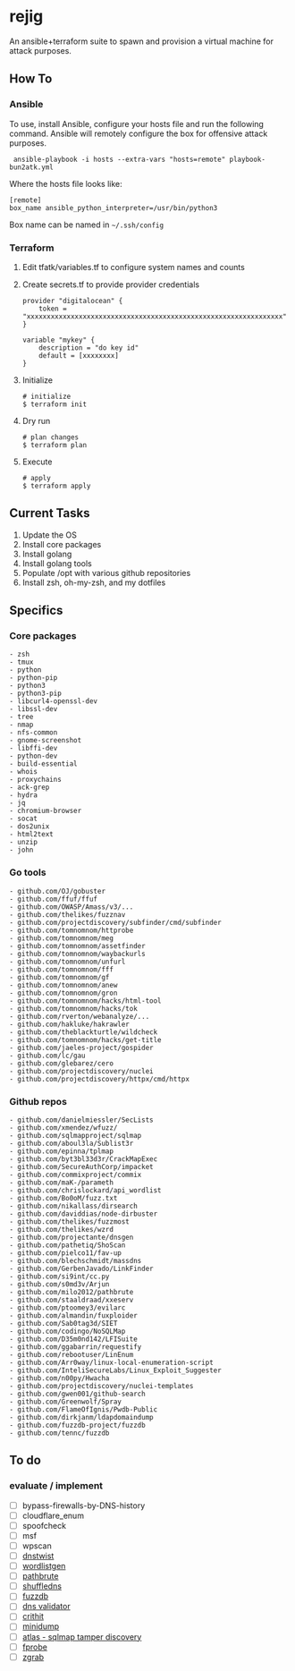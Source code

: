 # rejig

An ansible+terraform suite to spawn and provision a virtual machine for attack purposes.

## How To

### Ansible

To use, install Ansible, configure your hosts file and run the following
command. Ansible will remotely configure the box for offensive attack purposes. 

` ansible-playbook -i hosts --extra-vars "hosts=remote" playbook-bun2atk.yml`

Where the hosts file looks like:

```
[remote]
box_name ansible_python_interpreter=/usr/bin/python3
```

Box name can be named in `~/.ssh/config`

### Terraform

1. Edit tfatk/variables.tf to configure system names and counts
2. Create secrets.tf to provide provider credentials

    ```
    provider "digitalocean" {
        token = "xxxxxxxxxxxxxxxxxxxxxxxxxxxxxxxxxxxxxxxxxxxxxxxxxxxxxxxxxxxxxxxx"
    }

    variable "mykey" {
        description = "do key id"
        default = [xxxxxxxx]
    }
    ```
3. Initialize
    ```
    # initialize
    $ terraform init
    ```
4. Dry run
    ```
    # plan changes
    $ terraform plan
    ```
5. Execute
    ```
    # apply
    $ terraform apply
    ```

## Current Tasks

1. Update the OS
2. Install core packages
3. Install golang
4. Install golang tools
5. Populate /opt with various github repositories
6. Install zsh, oh-my-zsh, and my dotfiles

## Specifics

### Core packages

    - zsh
    - tmux
    - python
    - python-pip
    - python3
    - python3-pip
    - libcurl4-openssl-dev
    - libssl-dev
    - tree
    - nmap
    - nfs-common
    - gnome-screenshot
    - libffi-dev
    - python-dev
    - build-essential
    - whois
    - proxychains
    - ack-grep
    - hydra
    - jq
    - chromium-browser
    - socat
    - dos2unix
    - html2text
    - unzip
    - john

### Go tools

    - github.com/OJ/gobuster
    - github.com/ffuf/ffuf
    - github.com/OWASP/Amass/v3/...
    - github.com/thelikes/fuzznav
    - github.com/projectdiscovery/subfinder/cmd/subfinder
    - github.com/tomnomnom/httprobe
    - github.com/tomnomnom/meg
    - github.com/tomnomnom/assetfinder
    - github.com/tomnomnom/waybackurls
    - github.com/tomnomnom/unfurl
    - github.com/tomnomnom/fff
    - github.com/tomnomnom/gf
    - github.com/tomnomnom/anew
    - github.com/tomnomnom/gron
    - github.com/tomnomnom/hacks/html-tool
    - github.com/tomnomnom/hacks/tok
    - github.com/rverton/webanalyze/...
    - github.com/hakluke/hakrawler
    - github.com/theblackturtle/wildcheck
    - github.com/tomnomnom/hacks/get-title
    - github.com/jaeles-project/gospider
    - github.com/lc/gau
    - github.com/glebarez/cero
    - github.com/projectdiscovery/nuclei
    - github.com/projectdiscovery/httpx/cmd/httpx

### Github repos

    - github.com/danielmiessler/SecLists
    - github.com/xmendez/wfuzz/
    - github.com/sqlmapproject/sqlmap
    - github.com/aboul3la/Sublist3r
    - github.com/epinna/tplmap
    - github.com/byt3bl33d3r/CrackMapExec
    - github.com/SecureAuthCorp/impacket
    - github.com/commixproject/commix
    - github.com/maK-/parameth
    - github.com/chrislockard/api_wordlist
    - github.com/Bo0oM/fuzz.txt
    - github.com/nikallass/dirsearch
    - github.com/daviddias/node-dirbuster
    - github.com/thelikes/fuzzmost
    - github.com/thelikes/wzrd
    - github.com/projectante/dnsgen
    - github.com/pathetiq/ShoScan
    - github.com/pielco11/fav-up
    - github.com/blechschmidt/massdns
    - github.com/GerbenJavado/LinkFinder
    - github.com/si9int/cc.py
    - github.com/s0md3v/Arjun
    - github.com/milo2012/pathbrute
    - github.com/staaldraad/xxeserv
    - github.com/ptoomey3/evilarc
    - github.com/almandin/fuxploider
    - github.com/Sab0tag3d/SIET
    - github.com/codingo/NoSQLMap
    - github.com/D35m0nd142/LFISuite
    - github.com/ggabarrin/requestify
    - github.com/rebootuser/LinEnum
    - github.com/Arr0way/linux-local-enumeration-script
    - github.com/InteliSecureLabs/Linux_Exploit_Suggester
    - github.com/n00py/Hwacha
    - github.com/projectdiscovery/nuclei-templates
    - github.com/gwen001/github-search
    - github.com/Greenwolf/Spray
    - github.com/FlameOfIgnis/Pwdb-Public
    - github.com/dirkjanm/ldapdomaindump
    - github.com/fuzzdb-project/fuzzdb
    - github.com/tennc/fuzzdb

## To do

### evaluate / implement 

- [ ] bypass-firewalls-by-DNS-history
- [ ] cloudflare_enum
- [ ] spoofcheck
- [ ] msf
- [ ] wpscan
- [ ] [dnstwist](https://github.com/elceef/dnstwist)
- [ ] [wordlistgen](https://github.com/ameenmaali/wordlistgen)
- [ ] [pathbrute](https://github.com/milo2012/pathbrute)
- [ ] [shuffledns](https://github.com/projectdiscovery/shuffledns)
- [ ] [fuzzdb](https://github.com/fuzzdb-project/fuzzdb)
- [ ] [dns validator](https://github.com/vortexau/dnsvalidator)
- [ ] [crithit](https://github.com/codingo/crithit)
- [ ] [minidump](https://github.com/Mr-Un1k0d3r/MiniDump)
- [ ] [atlas - sqlmap tamper discovery](https://github.com/m4ll0k/Atlas)
- [ ] [fprobe](https://github.com/theblackturtle/fprobe)
- [ ] [zgrab](https://github.com/zmap/zgrab2)
